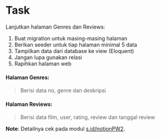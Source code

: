 # Task
Lanjutkan halaman Genres dan Reviews:
1. Buat migration untuk masing-masing halaman
2. Berikan seeder untuk tiap halaman minimal 5 data
3. Tampilkan data dari database ke view (Eloquent)
4. Jangan lupa gunakan relasi
5. Rapihkan halaman web

#### Halaman Genres:

> Berisi data no, genre dan deskripsi

#### Halaman Reviews:

> Berisi data film, user, rating, review dan tanggal review

**Note**: Detailnya cek pada modul [s.id/notionPW2](https://s.id/notionPW2).
